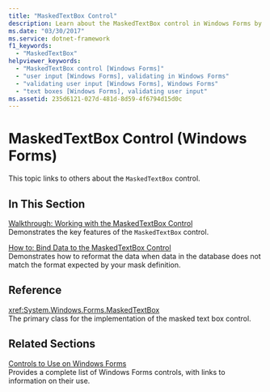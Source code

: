 ```yaml
---
title: "MaskedTextBox Control"
description: Learn about the MaskedTextBox control in Windows Forms by following the links listed in this article.
ms.date: "03/30/2017"
ms.service: dotnet-framework
f1_keywords: 
  - "MaskedTextBox"
helpviewer_keywords: 
  - "MaskedTextBox control [Windows Forms]"
  - "user input [Windows Forms], validating in Windows Forms"
  - "validating user input [Windows Forms], Windows Forms"
  - "text boxes [Windows Forms], validating user input"
ms.assetid: 235d6121-027d-481d-8d59-4f6794d15d0c
---
```

# MaskedTextBox Control (Windows Forms)

This topic links to others about the `MaskedTextBox` control.  
  
## In This Section  

[Walkthrough: Working with the MaskedTextBox Control](walkthrough-working-with-the-maskedtextbox-control.md)  
Demonstrates the key features of the `MaskedTextBox` control.  
  
[How to: Bind Data to the MaskedTextBox Control](how-to-bind-data-to-the-maskedtextbox-control.md)  
Demonstrates how to reformat the data when data in the database does not match the format expected by your mask definition.  
  
## Reference  

<xref:System.Windows.Forms.MaskedTextBox>  
The primary class for the implementation of the masked text box control.  
  
## Related Sections  

[Controls to Use on Windows Forms](controls-to-use-on-windows-forms.md)  
Provides a complete list of Windows Forms controls, with links to information on their use.
